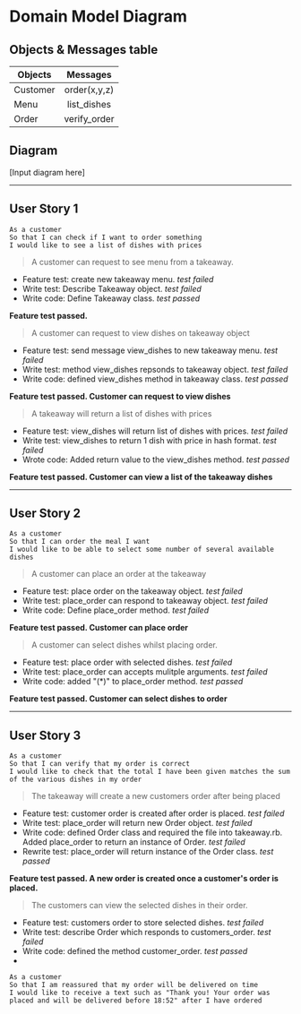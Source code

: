 
# Domain Model Diagram

## Objects & Messages table

| Objects    | Messages      | 
| ---------- |:-------------:| 
| Customer   |  order(x,y,z) |
| Menu       |  list_dishes  |   
| Order      |  verify_order |  

## Diagram

[Input diagram here]

---
## User Story 1

```
As a customer
So that I can check if I want to order something
I would like to see a list of dishes with prices
```
> A customer can request to see menu from a takeaway.

 - Feature test: create new takeaway menu. *test failed*
 - Write test: Describe Takeaway object. *test failed*
 - Write code: Define Takeaway class. *test passed*

**Feature test passed.**

>  A customer can request to view dishes on takeaway object
 - Feature test: send message view_dishes to new takeaway menu. *test failed*
 - Write test: method view_dishes repsonds to takeaway object. *test failed*
 - Write code: defined view_dishes method in takeaway class. *test passed*

**Feature test passed. Customer can request to view dishes**

> A takeaway will return a list of dishes with prices

 - Feature test: view_dishes will return list of dishes with prices. *test failed*
 - Write test: view_dishes to return 1 dish with price in hash format. *test failed*
 - Wrote code: Added return value to the view_dishes method. *test passed*

**Feature test passed. Customer can view a list of the takeaway dishes**

---
## User Story 2

```
As a customer
So that I can order the meal I want
I would like to be able to select some number of several available dishes
```
> A customer can place an order at the takeaway

 - Feature test: place order on the takeaway object. *test failed*
 - Write test: place_order can respond to takeaway object. *test failed*
 - Write code: Define place_order method. *test failed*
 
**Feature test passed. Customer can place order**

> A customer can select dishes whilst placing order.

 - Feature test: place order with selected dishes. *test failed*
 - Write test: place_order can accepts mulitple arguments. *test failed*
 - Write code: added "(*)" to place_order method. *test passed*

**Feature test passed. Customer can select dishes to order**

---

## User Story 3

```
As a customer
So that I can verify that my order is correct
I would like to check that the total I have been given matches the sum of the various dishes in my order
```

> The takeaway will create a new customers order after being placed

 - Feature test: customer order is created after order is placed. *test failed*
 - Write test: place_order will return new Order object. *test failed*
 - Write code: defined Order class and required the file into takeaway.rb. Added place_order to return an instance of Order. *test failed*
 - Rewrite test: place_order will return instance of the Order class. *test passed*
 
 **Feature test passed. A new order is created once a customer's order is placed.**

> The customers can view the selected dishes in their order.

 - Feature test: customers order to store selected dishes. *test failed*
 - Write test: describe Order which responds to customers_order. *test failed*
 - Write code: defined the method customer_order. *test passed*
 - 

















```
As a customer
So that I am reassured that my order will be delivered on time
I would like to receive a text such as "Thank you! Your order was placed and will be delivered before 18:52" after I have ordered
```


